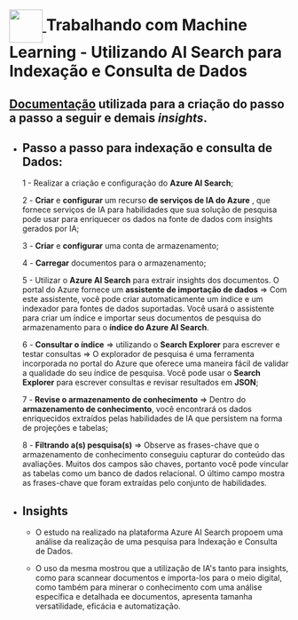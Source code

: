 <h1>
<a href="https://www.dio.me/">
     <img align="center" width="60px" src="https://hermes.dio.me/lab_projects/badges/87d332d0-5198-4a2f-b159-38c8c2976954.png">
</a>
Trabalhando com Machine Learning -  Utilizando AI Search para Indexação e Consulta de Dados
</h1>

## [Documentação](https://microsoftlearning.github.io/mslearn-ai-fundamentals/Instructions/Labs/11-ai-search.html) utilizada para a criação do passo a passo a seguir e demais ***insights***. 

- ## Passo a passo para indexação e consulta de Dados:

     1 - Realizar a criação e configuração do **Azure AI Search**;

     2 - **Criar** e **configurar** um recurso **de serviços de IA do Azure** , que fornece serviços de IA para habilidades que sua solução de pesquisa pode usar para enriquecer os dados na fonte de dados com insights gerados por IA;

     3 - **Criar** e **configurar** uma conta de armazenamento;

     4 - **Carregar** documentos para o armazenamento;

     5 - Utilizar o **Azure AI Search** para extrair insights dos documentos. O portal do Azure fornece um **assistente de importação de dados** => Com este assistente, você pode criar automaticamente um índice e um indexador para fontes de dados suportadas. Você usará o assistente para criar um índice e importar seus documentos de pesquisa do armazenamento para o **índice do Azure AI Search**.


     6 - **Consultar o índice** => utilizando o **Search Explorer** para escrever e testar consultas => O explorador de pesquisa é uma ferramenta incorporada no portal do Azure que oferece uma maneira fácil de validar a qualidade do seu índice de pesquisa. Você pode usar o **Search Explorer** para escrever consultas e revisar resultados em **JSON**;

     7 - **Revise o armazenamento de conhecimento** => Dentro do **armazenamento de conhecimento**, você encontrará os dados enriquecidos extraídos pelas habilidades de IA que persistem na forma de projeções e tabelas;

     8 - **Filtrando a(s) pesquisa(s)** => Observe as frases-chave que o armazenamento de conhecimento conseguiu capturar do conteúdo das avaliações. Muitos dos campos são chaves, portanto você pode vincular as tabelas como um banco de dados relacional. O último campo mostra as frases-chave que foram extraídas pelo conjunto de habilidades.


- ## Insights

     - O estudo na realizado na plataforma Azure AI Search  propoem uma análise da realização de uma pesquisa para Indexação e Consulta de Dados. 
     
     - O uso da mesma mostrou que a utilização de IA's tanto para insights, como para scannear documentos e importa-los para o meio digital, como também para minerar o conhecimento com uma análise específica e detalhada ee documentos, apresenta tamanha versatilidade, eficácia e automatização.